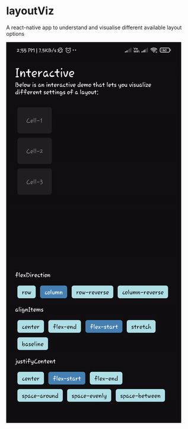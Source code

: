 # layoutViz

A react-native app to understand and visualise different available layout options

![Visual](./Visual.gif)
